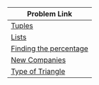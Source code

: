 | Problem Link |
| ------------------|
|[Tuples](https://www.hackerrank.com/challenges/python-tuples/problem?isFullScreen=true)|
|[Lists](https://www.hackerrank.com/challenges/python-lists/problem?isFullScreen=true)|
|[Finding the percentage](https://www.hackerrank.com/challenges/finding-the-percentage/problem?isFullScreen=true)|
|[New Companies](https://www.hackerrank.com/challenges/the-company/problem?isFullScreen=true)|
|[Type of Triangle](https://www.hackerrank.com/challenges/what-type-of-triangle/problem?isFullScreen=true)|

